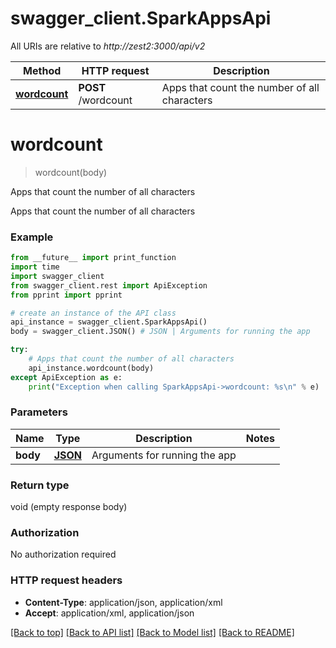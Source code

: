 # swagger_client.SparkAppsApi

All URIs are relative to *http://zest2:3000/api/v2*

Method | HTTP request | Description
------------- | ------------- | -------------
[**wordcount**](SparkAppsApi.md#wordcount) | **POST** /wordcount | Apps that count the number of all characters


# **wordcount**
> wordcount(body)

Apps that count the number of all characters

Apps that count the number of all characters

### Example
```python
from __future__ import print_function
import time
import swagger_client
from swagger_client.rest import ApiException
from pprint import pprint

# create an instance of the API class
api_instance = swagger_client.SparkAppsApi()
body = swagger_client.JSON() # JSON | Arguments for running the app

try:
    # Apps that count the number of all characters
    api_instance.wordcount(body)
except ApiException as e:
    print("Exception when calling SparkAppsApi->wordcount: %s\n" % e)
```

### Parameters

Name | Type | Description  | Notes
------------- | ------------- | ------------- | -------------
 **body** | [**JSON**](JSON.md)| Arguments for running the app | 

### Return type

void (empty response body)

### Authorization

No authorization required

### HTTP request headers

 - **Content-Type**: application/json, application/xml
 - **Accept**: application/xml, application/json

[[Back to top]](#) [[Back to API list]](../README.md#documentation-for-api-endpoints) [[Back to Model list]](../README.md#documentation-for-models) [[Back to README]](../README.md)

